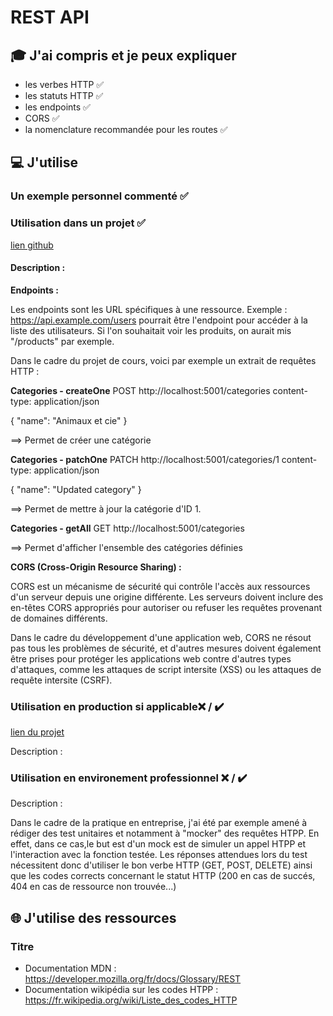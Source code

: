 # REST API

## 🎓 J'ai compris et je peux expliquer

- les verbes HTTP ✅
- les statuts HTTP ✅
- les endpoints ✅
- CORS ✅
- la nomenclature recommandée pour les routes ✅

## 💻 J'utilise

### Un exemple personnel commenté ✅

### Utilisation dans un projet ✅

[lien github](https://github.com/KevinNizet/the-good-corner)

#### Description :

**Endpoints :**

Les endpoints sont les URL spécifiques à une ressource.
Exemple : https://api.example.com/users pourrait être l'endpoint pour accéder à la liste des utilisateurs. Si l'on souhaitait voir les produits, on aurait mis "/products" par exemple. 

Dans le cadre du projet de cours, voici par exemple un extrait de requêtes HTTP : 

**Categories - createOne**
POST http://localhost:5001/categories
content-type: application/json

{
  "name": "Animaux et cie"
}

==> Permet de créer une catégorie 

**Categories - patchOne**
PATCH  http://localhost:5001/categories/1
content-type: application/json

{
  "name": "Updated category"
}

==> Permet de mettre à jour la catégorie d'ID 1.

**Categories - getAll**
GET http://localhost:5001/categories

==> Permet d'afficher l'ensemble des catégories définies

**CORS (Cross-Origin Resource Sharing) :**

CORS est un mécanisme de sécurité qui contrôle l'accès aux ressources d'un serveur depuis une origine différente.
Les serveurs doivent inclure des en-têtes CORS appropriés pour autoriser ou refuser les requêtes provenant de domaines différents. 

Dans le cadre du développement d'une application web, CORS ne résout pas tous les problèmes de sécurité, et d'autres mesures doivent également être prises pour protéger les applications web contre d'autres types d'attaques, comme les attaques de script intersite (XSS) ou les attaques de requête intersite (CSRF).

### Utilisation en production si applicable❌ / ✔️

[lien du projet](...)

Description :

### Utilisation en environement professionnel ❌ / ✔️

Description :

Dans le cadre de la pratique en entreprise, j'ai été par exemple amené à rédiger des test unitaires et notamment à "mocker" des requêtes HTPP. En effet, dans ce cas,le but est d'un mock est de simuler un appel HTPP et l'interaction avec la fonction testée. 
Les réponses attendues lors du test nécessitent donc d'utiliser le bon verbe HTTP (GET, POST, DELETE) ainsi que les codes corrects concernant le statut HTTP (200 en cas de succés, 404 en cas de ressource non trouvée...)


## 🌐 J'utilise des ressources

### Titre

- Documentation MDN : https://developer.mozilla.org/fr/docs/Glossary/REST
- Documentation wikipédia sur les codes HTPP : https://fr.wikipedia.org/wiki/Liste_des_codes_HTTP

